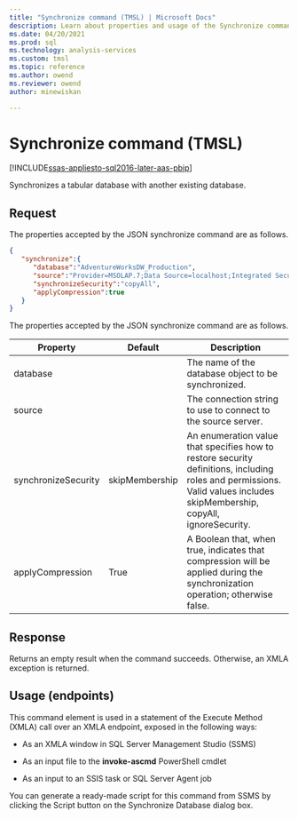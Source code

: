 ```yaml
---
title: "Synchronize command (TMSL) | Microsoft Docs"
description: Learn about properties and usage of the Synchronize command, which synchronizes a tabular database with another existing database.
ms.date: 04/20/2021
ms.prod: sql
ms.technology: analysis-services
ms.custom: tmsl
ms.topic: reference
ms.author: owend
ms.reviewer: owend
author: minewiskan

---
```

# Synchronize command (TMSL)

[!INCLUDE[ssas-appliesto-sql2016-later-aas-pbip](../includes/ssas-appliesto-sql2016-later-aas-pbip.md)]

  Synchronizes a tabular database with another existing database.  
  
## Request  

 The properties accepted by the JSON synchronize command are as follows.  
  
```json   
{   
   "synchronize":{   
      "database":"AdventureWorksDW_Production",  
      "source":"Provider=MSOLAP.7;Data Source=localhost;Integrated Security=SSPI;Initial Catalog=AdventureWorksDW_Dev",  
      "synchronizeSecurity":"copyAll",  
      "applyCompression":true  
   }  
}  
```  
  
 The properties accepted by the JSON synchronize command are as follows.  
  
| Property | Default | Description |
| -------- | ------- | ----------- |
|database||The name of the database object to be synchronized.|  
|source||The connection string to use to connect to the source server.|  
|synchronizeSecurity|skipMembership|An enumeration value that specifies how to restore security definitions, including roles and permissions. Valid values includes skipMembership, copyAll, ignoreSecurity.|  
|applyCompression|True|A Boolean that, when true, indicates that compression will be applied during the synchronization operation; otherwise false.|  
  
## Response  

 Returns an empty result when the command succeeds. Otherwise, an XMLA exception is returned.  
  
## Usage (endpoints)  

 This command element is used in  a statement of the Execute Method (XMLA) call over an XMLA endpoint, exposed in the following ways:  
  
- As an XMLA window in SQL Server Management Studio (SSMS)  
  
- As an input file to the **invoke-ascmd** PowerShell cmdlet  
  
- As an input to an SSIS task or SQL Server Agent job  
  
 You can generate a ready-made script  for this command from SSMS by clicking the Script button on the Synchronize Database dialog box.
